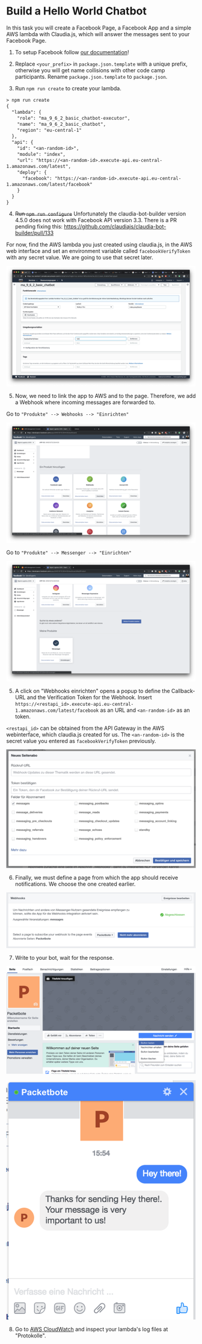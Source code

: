 # Build a Hello World Chatbot

In this task you will create a Facebook Page, a Facebook App and a simple AWS lambda with Claudia.js, which will answer the messages sent to your Facebook Page.

1. To setup Facebook follow [our documentation](https://github.com/senacor/InnoLabFacebookMessenger/tree/master/docs/setup_facebook)!

2. Replace `<your_prefix>` in `package.json.template` with a unique prefix, otherwise you will get name collisions with other code camp participants. Rename `package.json.template` to `package.json`.

3. Run `npm run create` to create your lambda.

```
> npm run create
{
  "lambda": {
    "role": "ma_9_6_2_basic_chatbot-executor",
    "name": "ma_9_6_2_basic_chatbot",
    "region": "eu-central-1"
  },
  "api": {
    "id": "<an-random-id>",
    "module": "index",
    "url": "https://<an-random-id>.execute-api.eu-central-1.amazonaws.com/latest",
    "deploy": {
      "facebook": "https://<an-random-id>.execute-api.eu-central-1.amazonaws.com/latest/facebook"
    }
  }
}
```

4. ~~Run `npm run configure`~~ Unfortunately the claudia-bot-builder version 4.5.0 does not work with Facebook API version 3.3. There is a PR pending fixing this: https://github.com/claudiajs/claudia-bot-builder/pull/133

For now, find the AWS lambda you just created using claudia.js, in the AWS web interface and set an environment variable called `facebookVerifyToken` with any secret value. We are going to use that secret later.

![](images/lambda.png)

5. Now, we need to link the app to AWS and to the page. Therefore, we add a Webhook where incoming messages are forwarded to.

Go to `"Produkte" --> Webhooks --> "Einrichten"`

![](images/webhooks.png)

Go to `"Produkte" --> Messenger --> "Einrichten"`

![](images/messenger.png)

5. A click on "Webhooks einrichten" opens a popup to define the Callback-URL and the Verification Token for the Webhook. Insert `https://<restapi_id>.execute-api.eu-central-1.amazonaws.com/latest/facebook` as an URL and `<an-random-id>` as an token.

`<restapi_id>` can be obtained from the API Gateway in the AWS webinterface, which claudia.js created for us. The `<an-random-id>` is the secret value you entered as `facebookVerifyToken` previously.

![](images/configure_webhook.png)

6. Finally, we must define a page from which the app should receive notifications. We choose the one created earlier.

![](images/register_event_listener.png)

7. Write to your bot, wait for the response.

![](images/open_chat.png)

![](images/send_message.png)

8. Go to [AWS CloudWatch](https://eu-central-1.console.aws.amazon.com/cloudwatch/home?region=eu-central-1#) and inspect your lambda's log files at "Protokolle".
